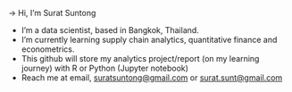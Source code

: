 -> Hi, I’m Surat Suntong
- I’m a data scientist, based in Bangkok, Thailand.
- I’m currently learning supply chain analytics, quantitative finance and econometrics.
- This github will store my analytics project/report (on my learning journey) with R or Python (Jupyter notebook)
- Reach me at email, suratsuntong@gmail.com or surat.sunt@gmail.com

<!---
susurat/susurat is a ✨ special ✨ repository because its `README.md` (this file) appears on your GitHub profile.
You can click the Preview link to take a look at your changes.
--->
